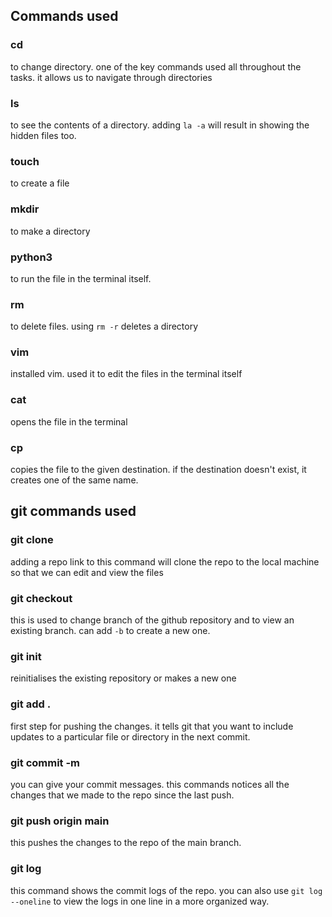 ## Commands used
### cd
to change directory. one of the key commands used all throughout the tasks. it allows us to navigate through directories

### ls
to see the contents of a directory. adding ``la -a`` will result in showing the hidden files too. 

### touch
to create a file

### mkdir
to make a directory

### python3
to run the file in the terminal itself.

### rm
to delete files. using ``rm -r`` deletes a directory

### vim
installed vim. used it to edit the files in the terminal itself

### cat
opens the file in the terminal

### cp
copies the file to the given destination. if the destination doesn't exist, it creates one of the same name.

## git commands used

### git clone
adding a repo link to this command will clone the repo to the local machine so that we can edit and view the files

### git checkout <branch>
this is used to change branch of the github repository and to view an existing branch. can add ``-b`` to create a new one.

### git init
reinitialises the existing repository or makes a new one

### git add .
first step for pushing the changes. it tells git that you want to include updates to a particular file or directory in the next commit.

### git commit -m <commit message> 
you can give your commit messages. this commands notices all the changes that we made to the repo since the last push. 

### git push origin main
this pushes the changes to the repo of the main branch. 

### git log
this command shows the commit logs of the repo. you can also use ``git log --oneline`` to view the logs in one line in a more organized way. 

 

